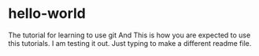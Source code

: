 # hello-world
The tutorial for learning to use git
And This is how you are expected to use this tutorials. I am testing it out.
Just typing to make a different readme file.
